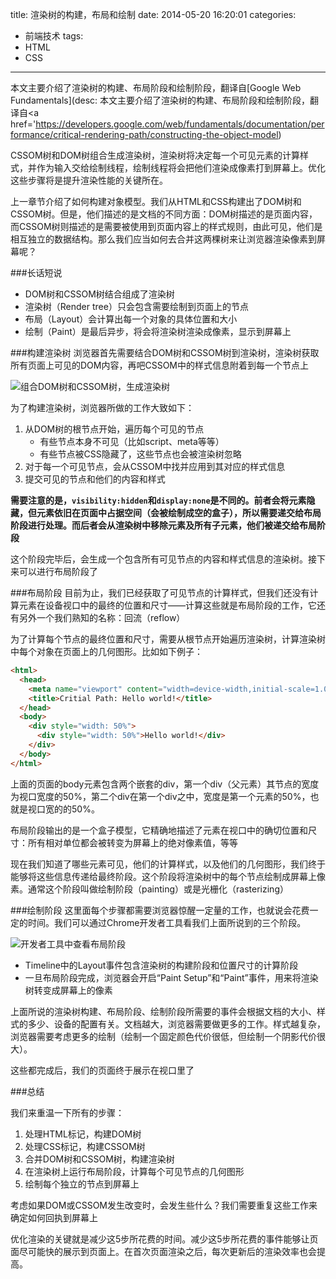 title: 渲染树的构建，布局和绘制
date: 2014-05-20 16:20:01
categories:
- 前端技术
tags:
- HTML
- CSS
---
本文主要介绍了渲染树的构建、布局阶段和绘制阶段，翻译自[Google Web Fundamentals](desc: 本文主要介绍了渲染树的构建、布局阶段和绘制阶段，翻译自<a href='https://developers.google.com/web/fundamentals/documentation/performance/critical-rendering-path/constructing-the-object-model)

CSSOM树和DOM树组合生成渲染树，渲染树将决定每一个可见元素的计算样式，并作为输入交给绘制线程，绘制线程将会把他们渲染成像素打到屏幕上。优化这些步骤将是提升渲染性能的关键所在。

上一章节介绍了如何构建对象模型。我们从HTML和CSS构建出了DOM树和CSSOM树。但是，他们描述的是文档的不同方面：DOM树描述的是页面内容，而CSSOM树则描述的是需要被使用到页面内容上的样式规则，由此可见，他们是相互独立的数据结构。那么我们应当如何去合并这两棵树来让浏览器渲染像素到屏幕呢？

###长话短说
* DOM树和CSSOM树结合组成了渲染树
* 渲染树（Render tree）只会包含需要绘制到页面上的节点
* 布局（Layout）会计算出每一个对象的具体位置和大小
* 绘制（Paint）是最后异步，将会将渲染树渲染成像素，显示到屏幕上

###构建渲染树
浏览器首先需要结合DOM树和CSSOM树到渲染树，渲染树获取所有页面上可见的DOM内容，再吧CSSOM中的样式信息附着到每一个节点上

![组合DOM树和CSSOM树，生成渲染树](http://skyinlayerblog.qiniudn.com/blog/img/2014-5-20/7.png)

为了构建渲染树，浏览器所做的工作大致如下：
1. 从DOM树的根节点开始，遍历每个可见的节点
    * 有些节点本身不可见（比如script、meta等等）
    * 有些节点被CSS隐藏了，这些节点也会被渲染树忽略
2. 对于每一个可见节点，会从CSSOM中找并应用到其对应的样式信息
3. 提交可见的节点和他们的内容和样式

**需要注意的是，`visibility:hidden`和`display:none`是不同的。前者会将元素隐藏，但元素依旧在页面中占据空间（会被绘制成空的盒子），所以需要递交给布局阶段进行处理。而后者会从渲染树中移除元素及所有子元素，他们被递交给布局阶段**

这个阶段完毕后，会生成一个包含所有可见节点的内容和样式信息的渲染树。接下来可以进行布局阶段了

###布局阶段
目前为止，我们已经获取了可见节点的计算样式，但我们还没有计算元素在设备视口中的最终的位置和尺寸——计算这些就是布局阶段的工作，它还有另外一个我们熟知的名称：回流（reflow）

为了计算每个节点的最终位置和尺寸，需要从根节点开始遍历渲染树，计算渲染树中每个对象在页面上的几何图形。比如如下例子：

```html
<html>
  <head>
    <meta name="viewport" content="width=device-width,initial-scale=1.0">
    <title>Critial Path: Hello world!</title>
  </head>
  <body>
    <div style="width: 50%">
      <div style="width: 50%">Hello world!</div>
    </div>
  </body>
</html>
```

上面的页面的body元素包含两个嵌套的div，第一个div（父元素）其节点的宽度为视口宽度的50%，第二个div在第一个div之中，宽度是第一个元素的50%，也就是视口宽的的50%。

布局阶段输出的是一个盒子模型，它精确地描述了元素在视口中的确切位置和尺寸：所有相对单位都会被转变为屏幕上的绝对像素值，等等

现在我们知道了哪些元素可见，他们的计算样式，以及他们的几何图形，我们终于能够将这些信息传递给最终阶段。这个阶段将渲染树中的每个节点绘制成屏幕上像素。通常这个阶段叫做绘制阶段（painting）或是光栅化（rasterizing）

###绘制阶段
这里面每个步骤都需要浏览器惊醒一定量的工作，也就说会花费一定的时间。我们可以通过Chrome开发者工具看我们上面所说到的三个阶段。

![开发者工具中查看布局阶段](http://skyinlayerblog.qiniudn.com/blog/img/2014-5-20/8.png)

* Timeline中的Layout事件包含渲染树的构建阶段和位置尺寸的计算阶段
* 一旦布局阶段完成，浏览器会开启“Paint Setup”和“Paint”事件，用来将渲染树转变成屏幕上的像素

上面所说的渲染树构建、布局阶段、绘制阶段所需要的事件会根据文档的大小、样式的多少、设备的配置有关。文档越大，浏览器需要做更多的工作。样式越复杂，浏览器需要考虑更多的绘制（绘制一个固定颜色代价很低，但绘制一个阴影代价很大）。

这些都完成后，我们的页面终于展示在视口里了

###总结

我们来重温一下所有的步骤：
1. 处理HTML标记，构建DOM树
2. 处理CSS标记，构建CSSOM树
3. 合并DOM树和CSSOM树，构建渲染树
4. 在渲染树上运行布局阶段，计算每个可见节点的几何图形
5. 绘制每个独立的节点到屏幕上

考虑如果DOM或CSSOM发生改变时，会发生些什么？我们需要重复这些工作来确定如何回执到屏幕上

优化渲染的关键就是减少这5步所花费的时间。减少这5步所花费的事件能够让页面尽可能快的展示到页面上。在首次页面渲染之后，每次更新后的渲染效率也会提高。